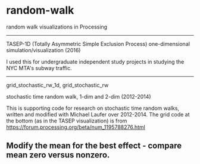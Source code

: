 # random-walk
random walk visualizations in Processing

-----

TASEP-1D (Totally Asymmetric Simple Exclusion Process) one-dimensional simulation/visualization (2016)

I used this for undergraduate independent study projects in studying the NYC MTA's subway traffic.

-----
grid_stochastic_rw_1d, grid_stochastic_rw

stochastic time random walk, 1-dim and 2-dim (2012-2014)

This is supporting code for research on stochastic time random walks, written and modified with Michael Laufer over 2012-2014.
The grid code at the bottom (as in the TASEP visualization) is from https://forum.processing.org/beta/num_1195788276.html

Modify the mean for the best effect - compare mean zero versus nonzero.
-----

